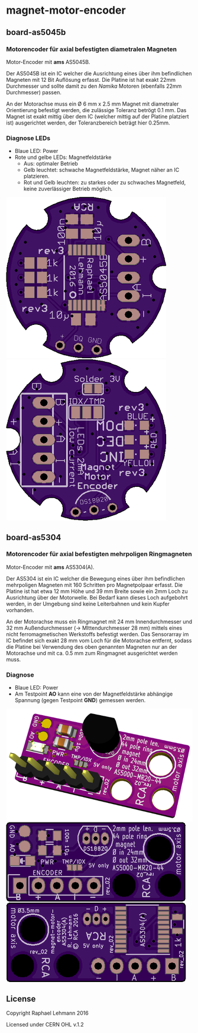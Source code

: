 # magnet-motor-encoder

## board-as5045b

### Motorencoder für axial befestigten diametralen Magneten

Motor-Encoder mit **ams** AS5045B.

Der AS5045B ist ein IC welcher die Ausrichtung eines über ihm befindlichen Magneten mit 12 Bit Auflösung erfasst.
Die Platine ist hat exakt 22mm Durchmesser und sollte damit zu den *Namika* Motoren (ebenfalls 22mm Durchmesser) passen.

An der Motorachse muss ein Ø 6 mm x 2.5 mm Magnet mit diametraler Orientierung befestigt werden, die zulässige Toleranz betrögt 0.1 mm.
Das Magnet ist exakt mittig über dem IC (welcher mittig auf der Platine platziert ist) ausgerichtet werden, der Toleranzbereich beträgt hier 0.25mm.

### Diagnose LEDs
* Blaue LED: Power
* Rote und gelbe LEDs: Magnetfeldstärke
  * Aus: optimaler Betrieb
  * Gelb leuchtet: schwache Magnetfeldstärke, Magnet näher an IC platzieren.
  * Rot und Gelb leuchten: zu starkes oder zu schwaches Magnetfeld, keine zuverlässiger Betrieb möglich.

![AS5045B Board Bottom](img/board_as5045b_bottom.png)
![AS5045B Board Top](img/board_as5045b_top.png)

## board-as5304

### Motorencoder für axial befestigten mehrpoligen Ringmagneten

Motor-Encoder mit **ams** AS5304(A).

Der AS5304 ist ein IC welcher die Bewegung eines über ihm befindlichen mehrpoligen Magneten mit 160 Schritten pro Magnetpolpaar erfasst.
Die Platine ist hat etwa 12 mm Höhe und 39 mm Breite sowie ein 2mm Loch zu Ausrichtung über der Motorwelle.
Bei Bedarf kann dieses Loch aufgebohrt werden, in der Umgebung sind keine Leiterbahnen und kein Kupfer vorhanden.

An der Motorachse muss ein Ringmagnet mit 24 mm Innendurchmesser und 32 mm Außendurchmesser (-> MIttendurchmesser 28 mm) mittels eines nicht ferromagmetischen Werkstoffs befestigt werden.
Das Sensorarray im IC befindet sich exakt 28 mm vom Loch für die Motorachse entfernt, sodass die Platine bei Verwendung des oben genannten Magneten nur an der Motorachse und mit ca. 0.5 mm zum Ringmagnet ausgerichtet werden muss.

### Diagnose
* Blaue LED: Power
* Am Testpoint **AO** kann eine von der Magnetfeldstärke abhängige Spannung (gegen Testpoint **GND**) gemessen werden.

![AS5304 Board 3D Ansicht (mit KiCad gerendert)](img/board_as5304_3drender1.png)
![AS5304 Board Bottom](img/board_as5304_bottom.png)
![AS5304 Board Top](img/board_as5304_top.png)


## License

Copyright Raphael Lehmann 2016

Licensed under CERN OHL v.1.2
